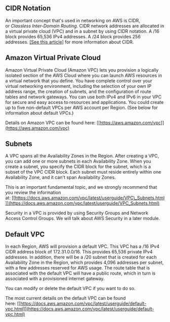 CIDR Notation
-------------

An important concept that\'s used in networking on AWS is CIDR,
or *Classless Inter-Domain Routing*. CIDR network addresses are
allocated in a virtual private cloud (VPC) and in a subnet by using CIDR
notation. A /16 block provides 65,536 IPv4 addresses. A /24 block
provides 256 addresses. [[See this
article]](https://en.wikipedia.org/wiki/Classless_Inter-Domain_Routing) for
more information about CIDR.

Amazon Virtual Private Cloud
----------------------------

Amazon Virtual Private Cloud (Amazon VPC) lets you provision a logically
isolated section of the AWS Cloud where you can launch AWS resources in
a virtual network that you define. You have complete control over your
virtual networking environment, including the selection of your own IP
address range, the creation of subnets, and the configuration of route
tables and network gateways. You can use both IPv4 and IPv6 in your VPC
for secure and easy access to resources and applications. You could
create up to five non-default VPCs per AWS account per Region. (See
below for information about default VPCs.)

Details on Amazon VPC can be found
here: [[https://aws.amazon.com/vpc]](https://aws.amazon.com/vpc)

Subnets
-------

A VPC spans all the Availability Zones in the Region. After creating a
VPC, you can add one or more subnets in each Availability Zone. When you
create a subnet, you specify the CIDR block for the subnet, which is a
subset of the VPC CIDR block. Each subnet must reside entirely within
one Availability Zone, and it can\'t span Availability Zones.

This is an important fundamental topic, and we strongly recommend that
you review the information
at: [[https://docs.aws.amazon.com/vpc/latest/userguide/VPC\_Subnets.html]](https://docs.aws.amazon.com/vpc/latest/userguide/VPC_Subnets.html)

Security in a VPC is provided by using Security Groups and Network
Access Control Groups. We will talk about AWS Security in a later
module.

Default VPC
-----------

In each Region, AWS will provision a default VPC. This VPC has a /16
IPv4 CIDR address block of 172.31.0.0/16. This provides 65,536 private
IPv4 addresses. In addition, there will be a /20 subnet that is created
for each Availability Zone in the Region, which provides 4,096 addresses
per subnet, with a few addresses reserved for AWS usage. The route table
that is associated with the default VPC will have a public route, which
in turn is associated with a provisioned internet gateway.

You can modify or delete the default VPC if you want to do so.

The most current details on the default VPC can be found
here: [[https://docs.aws.amazon.com/vpc/latest/userguide/default-vpc.html]](https://docs.aws.amazon.com/vpc/latest/userguide/default-vpc.html)
